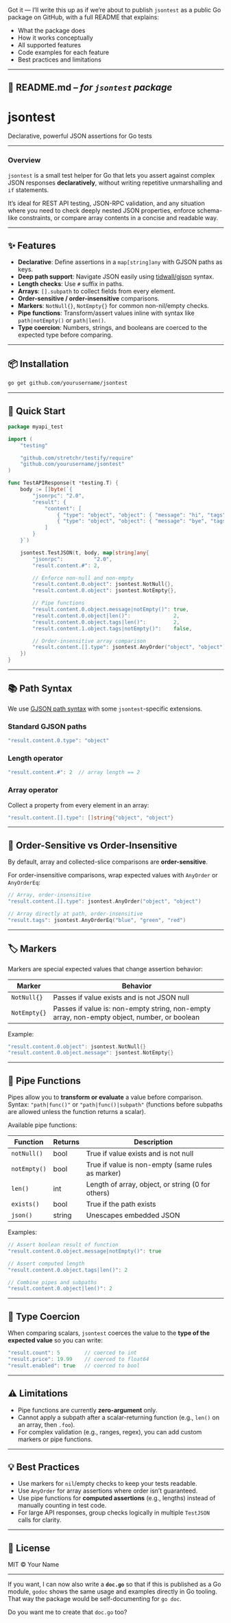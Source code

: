 Got it — I’ll write this up as if we’re about to publish `jsontest` as a public Go package on GitHub, with a full README that explains:

* What the package does
* How it works conceptually
* All supported features
* Code examples for each feature
* Best practices and limitations

---

## 📄 **README.md** – *for `jsontest` package*

# jsontest

Declarative, powerful JSON assertions for Go tests

---

### Overview

`jsontest` is a small test helper for Go that lets you assert against complex JSON responses **declaratively**, without writing repetitive unmarshalling and `if` statements.

It’s ideal for REST API testing, JSON-RPC validation, and any situation where you need to check deeply nested JSON properties, enforce schema-like constraints, or compare array contents in a concise and readable way.

---

## ✨ Features

* **Declarative**: Define assertions in a `map[string]any` with GJSON paths as keys.
* **Deep path support**: Navigate JSON easily using [tidwall/gjson](https://github.com/tidwall/gjson) syntax.
* **Length checks**: Use `#` suffix in paths.
* **Arrays**: `[].subpath` to collect fields from every element.
* **Order-sensitive / order-insensitive** comparisons.
* **Markers**: `NotNull{}`, `NotEmpty{}` for common non-nil/empty checks.
* **Pipe functions**: Transform/assert values inline with syntax like
  `path|notEmpty()` or `path|len()`.
* **Type coercion**: Numbers, strings, and booleans are coerced to the expected type before comparing.

---

## 📦 Installation

```bash
go get github.com/yourusername/jsontest
```

---

## 🚀 Quick Start

```go
package myapi_test

import (
	"testing"

	"github.com/stretchr/testify/require"
	"github.com/yourusername/jsontest"
)

func TestAPIResponse(t *testing.T) {
	body := []byte(`{
		"jsonrpc": "2.0",
		"result": {
			"content": [
				{ "type": "object", "object": { "message": "hi", "tags": ["a","b"] } },
				{ "type": "object", "object": { "message": "bye", "tags": [] } }
			]
		}
	}`)

	jsontest.TestJSON(t, body, map[string]any{
		"jsonrpc":          "2.0",
		"result.content.#": 2,

		// Enforce non-null and non-empty
		"result.content.0.object": jsontest.NotNull{},
		"result.content.0.object": jsontest.NotEmpty{},

		// Pipe functions
		"result.content.0.object.message|notEmpty()": true,
		"result.content.0.object|len()":              2,
		"result.content.0.object.tags|len()":         2,
		"result.content.1.object.tags|notEmpty()":    false,

		// Order-insensitive array comparison
		"result.content.[].type": jsontest.AnyOrder("object", "object"),
	})
}
```

---

## 📚 Path Syntax

We use [GJSON path syntax](https://github.com/tidwall/gjson/blob/master/SYNTAX.md) with some `jsontest`-specific extensions.

### **Standard GJSON paths**

```go
"result.content.0.type": "object"
```

### **Length operator**

```go
"result.content.#": 2  // array length == 2
```

### **Array operator**

Collect a property from every element in an array:

```go
"result.content.[].type": []string{"object", "object"}
```

---

## 🔄 Order-Sensitive vs Order-Insensitive

By default, array and collected-slice comparisons are **order-sensitive**.

For order-insensitive comparisons, wrap expected values with `AnyOrder` or `AnyOrderEq`:

```go
// Array, order-insensitive
"result.content.[].type": jsontest.AnyOrder("object", "object")

// Array directly at path, order-insensitive
"result.tags": jsontest.AnyOrderEq("blue", "green", "red")
```

---

## 🏷 Markers

Markers are special expected values that change assertion behavior:

| Marker       | Behavior                                                                                    |
| ------------ | ------------------------------------------------------------------------------------------- |
| `NotNull{}`  | Passes if value exists and is not JSON null                                                 |
| `NotEmpty{}` | Passes if value is: non-empty string, non-empty array, non-empty object, number, or boolean |

Example:

```go
"result.content.0.object": jsontest.NotNull{}
"result.content.0.object.message": jsontest.NotEmpty{}
```

---

## 🔧 Pipe Functions

Pipes allow you to **transform or evaluate** a value before comparison.
Syntax: `"path|func()"` or `"path|func()|subpath"` (functions before subpaths are allowed unless the function returns a scalar).

Available pipe functions:

| Function     | Returns | Description                                       |
|--------------|---------|---------------------------------------------------|
| `notNull()`  | bool    | True if value exists and is not null              |
| `notEmpty()` | bool    | True if value is non-empty (same rules as marker) |
| `len()`      | int     | Length of array, object, or string (0 for others) |
| `exists()`   | bool    | True if the path exists                           |
| `json()`     | string  | Unescapes embedded JSON                           |

Examples:

```go
// Assert boolean result of function
"result.content.0.object.message|notEmpty()": true

// Assert computed length
"result.content.0.object.tags|len()": 2

// Combine pipes and subpaths
"result.content.0.object|len()": 2
```

---

## 🧪 Type Coercion

When comparing scalars, `jsontest` coerces the value to the **type of the expected value** so you can write:

```go
"result.count": 5        // coerced to int
"result.price": 19.99    // coerced to float64
"result.enabled": true   // coerced to bool
```

---

## ⚠️ Limitations

* Pipe functions are currently **zero-argument** only.
* Cannot apply a subpath after a scalar-returning function (e.g., `len()` on an array, then `.foo`).
* For complex validation (e.g., ranges, regex), you can add custom markers or pipe functions.

---

## 💡 Best Practices

* Use markers for `nil`/empty checks to keep your tests readable.
* Use `AnyOrder` for array assertions where order isn’t guaranteed.
* Use pipe functions for **computed assertions** (e.g., lengths) instead of manually counting in test code.
* For large API responses, group checks logically in multiple `TestJSON` calls for clarity.

---

## 📜 License

MIT © Your Name

---

If you want, I can now also write a **`doc.go`** so that if this is published as a Go module, `godoc` shows the same usage and examples directly in Go tooling. That way the package would be self-documenting for `go doc`.

Do you want me to create that `doc.go` too?
